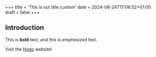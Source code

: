 +++
title = 'This is out title custom'
date = 2024-08-24T17:06:52+01:00
draft = false
+++
## Introduction

This is **bold** text, and this is *emphasized* text.

Visit the [Hugo](https://gohugo.io) website!

